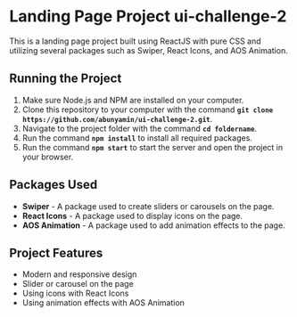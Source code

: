# Landing Page Project ui-challenge-2

This is a landing page project built using ReactJS with pure CSS and utilizing several packages such as Swiper, React Icons, and AOS Animation.

## Running the Project

1. Make sure Node.js and NPM are installed on your computer.
2. Clone this repository to your computer with the command **`git clone https://github.com/abunyamin/ui-challenge-2.git`**.
3. Navigate to the project folder with the command **`cd foldername`**.
4. Run the command **`npm install`** to install all required packages.
5. Run the command **`npm start`** to start the server and open the project in your browser.

## Packages Used

- **Swiper** - A package used to create sliders or carousels on the page.
- **React Icons** - A package used to display icons on the page.
- **AOS Animation** - A package used to add animation effects to the page.

## Project Features

- Modern and responsive design
- Slider or carousel on the page
- Using icons with React Icons
- Using animation effects with AOS Animation

